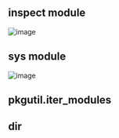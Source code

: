 ## inspect module

![image](https://github.com/user-attachments/assets/a9638820-61df-466c-9ddf-294dc5f356d5)

## sys module 

![image](https://github.com/user-attachments/assets/260c639b-001b-40cf-b0d5-118b702f3128)


## pkgutil.iter_modules


## dir 

